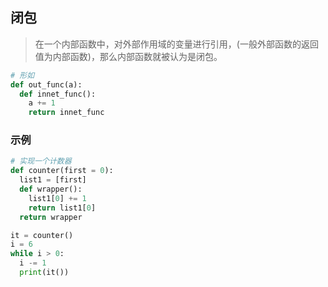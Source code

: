 ## 闭包
> 在一个内部函数中，对外部作用域的变量进行引用，(一般外部函数的返回值为内部函数)，那么内部函数就被认为是闭包。

```py
# 形如
def out_func(a):
  def innet_func():
    a += 1
    return innet_func
```
### 示例
```py
# 实现一个计数器
def counter(first = 0):
  list1 = [first]
  def wrapper():
    list1[0] += 1
    return list1[0]
  return wrapper

it = counter()
i = 6
while i > 0:
  i -= 1
  print(it())
```